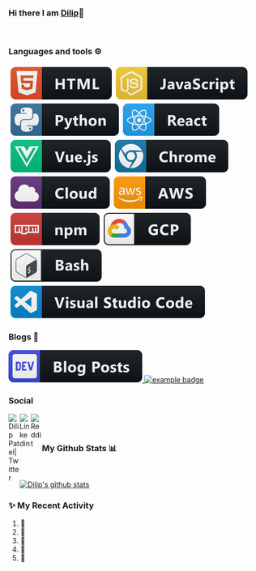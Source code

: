 ### Hi there I am [Dilip](https://www.linkedin.com/in/dilip-patel-php)👋 
<br> 


### Languages and tools ⚙️ 
 <p> 
<img src="https://raw.githubusercontent.com/dilippatel007/dilippatel007/master/svg/dev/languages/html.svg" alt="html" style="vertical-align:top; margin:4px"><img src="https://raw.githubusercontent.com/dilippatel007/dilippatel007/master/svg/dev/languages/js.svg" alt="js" style="vertical-align:top; margin:4px"><img src="https://raw.githubusercontent.com/dilippatel007/dilippatel007/master/svg/dev/languages/python.svg" alt="python" style="vertical-align:top; margin:4px"><img src="https://raw.githubusercontent.com/dilippatel007/dilippatel007/master/svg/dev/frameworks/react.svg" alt="react" style="vertical-align:top; margin:4px"><img src="https://raw.githubusercontent.com/dilippatel007/dilippatel007/master/svg/dev/frameworks/vue.svg" alt="vue" style="vertical-align:top; margin:4px"><img src="https://raw.githubusercontent.com/dilippatel007/dilippatel007/master/svg/dev/misc/chrome.svg" alt="chrome" style="vertical-align:top; margin:4px"><img src="https://raw.githubusercontent.com/dilippatel007/dilippatel007/master/svg/dev/misc/cloud.svg" alt="cloud" style="vertical-align:top; margin:4px"><img src="https://raw.githubusercontent.com/dilippatel007/dilippatel007/master/svg/dev/services/aws.svg" alt="aws" style="vertical-align:top; margin:4px"><img src="https://raw.githubusercontent.com/dilippatel007/dilippatel007/master/svg/dev/services/npm.svg" alt="npm" style="vertical-align:top; margin:4px"><img src="https://raw.githubusercontent.com/dilippatel007/dilippatel007/master/svg/dev/services/gcp.svg" alt="gcp" style="vertical-align:top; margin:4px"><img src="https://raw.githubusercontent.com/dilippatel007/dilippatel007/master/svg/dev/tools/bash.svg" alt="bash" style="vertical-align:top; margin:4px"><img src="https://raw.githubusercontent.com/dilippatel007/dilippatel007/master/svg/dev/tools/visualstudio_code.svg" alt="vscode" style="vertical-align:top; margin:4px">
</p> 


### Blogs 🌱 

<a href="https://dev.to/dilippatel">
 <img src="blogs/devto.svg"> 
</a> 
<a href=""> 
 <img src="https://raw.githubusercontent.com/dilippatel007/dilippatel007/master/svg/blogs/wordpress.svg" alt="example badge" style="vertical-align:top margin:6px 4px"> 
</a> 


### Social 
<a href="https://twitter.com/Dilip_S_Patel?s=09"> 
 <img align="left" alt="Dilip Patel| Twitter" width="22px" src="https://cdn.jsdelivr.net/npm/simple-icons@v3/icons/twitter.svg"> 
</a> 
<a href="https://www.linkedin.com/in/dilip-patel-php"> 
 <img align="left" alt="Linkedin" width="22px" src="https://cdn.jsdelivr.net/npm/simple-icons@v3/icons/linkedin.svg"> 
</a> 
<a href="https://www.reddit.com/user/DilipPatel007"> 
 <img align="left" alt=" Reddit" width="22px" src="https://cdn.jsdelivr.net/npm/simple-icons@v3/icons/reddit.svg"> 
</a> 
<br> 

<br> 


### My Github Stats 📊 

<br> 
  
[![Dilip's github stats](https://github-readme-stats.vercel.app/api?username=DilipPatel007&show_icons=true&title_color=fff&icon_color=79ff97&text_color=9f9f9f&bg_color=151515)](https://github.com/anuraghazra/github-readme-stats) 
  <!--
For future use
<a href="https://www.instagram.com/hemant.gz/">
  <img align="left" alt="Instagram" width="22px" src="https://cdn.jsdelivr.net/npm/simple-icons@v3/icons/instagram.svg" />
</a>
<a href="https://leetcode.com//">
  <img align="left" alt="Leetcode" width="22px" src="https://cdn.jsdelivr.net/npm/simple-icons@v3/icons/leetcode.svg" />
</a>
--> 



### ✨ My Recent Activity 
<!--START_SECTION:activity--> 
1. 🎉 
2. 💪 
3. 🎉 
4. 💪 
5. 🎉 
<!--END_SECTION:activity--> 




<br> 
<br> 
  
<!--
**DilipPatel007/dilippatel007** is a ✨ _special_ ✨ repository because its `README.md` (this file) appears on your GitHub profile.

Here are some ideas to get you started:

- 🔭 I’m currently working on ...
- 🌱 I’m currently learning ...
- 👯 I’m looking to collaborate on ...
- 🤔 I’m looking for help with ...
- 💬 Ask me about ...
- 📫 How to reach me: ...
- 😄 Pronouns: ...
- ⚡ Fun fact: ...
-->
 

